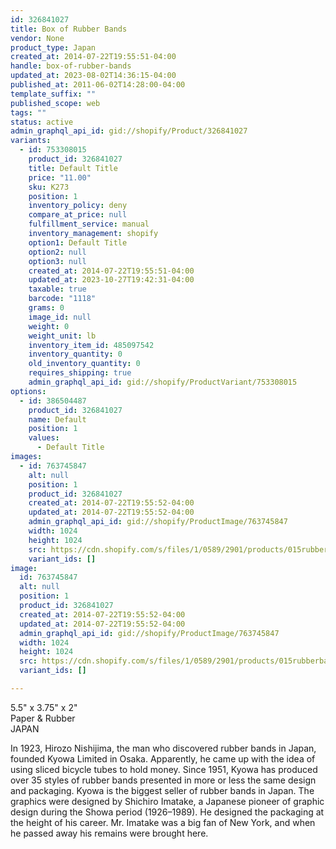 ```yaml
---
id: 326841027
title: Box of Rubber Bands
vendor: None
product_type: Japan
created_at: 2014-07-22T19:55:51-04:00
handle: box-of-rubber-bands
updated_at: 2023-08-02T14:36:15-04:00
published_at: 2011-06-02T14:28:00-04:00
template_suffix: ""
published_scope: web
tags: ""
status: active
admin_graphql_api_id: gid://shopify/Product/326841027
variants:
  - id: 753308015
    product_id: 326841027
    title: Default Title
    price: "11.00"
    sku: K273
    position: 1
    inventory_policy: deny
    compare_at_price: null
    fulfillment_service: manual
    inventory_management: shopify
    option1: Default Title
    option2: null
    option3: null
    created_at: 2014-07-22T19:55:51-04:00
    updated_at: 2023-10-27T19:42:31-04:00
    taxable: true
    barcode: "1118"
    grams: 0
    image_id: null
    weight: 0
    weight_unit: lb
    inventory_item_id: 485097542
    inventory_quantity: 0
    old_inventory_quantity: 0
    requires_shipping: true
    admin_graphql_api_id: gid://shopify/ProductVariant/753308015
options:
  - id: 386504487
    product_id: 326841027
    name: Default
    position: 1
    values:
      - Default Title
images:
  - id: 763745847
    alt: null
    position: 1
    product_id: 326841027
    created_at: 2014-07-22T19:55:52-04:00
    updated_at: 2014-07-22T19:55:52-04:00
    admin_graphql_api_id: gid://shopify/ProductImage/763745847
    width: 1024
    height: 1024
    src: https://cdn.shopify.com/s/files/1/0589/2901/products/015rubberbands-cropped.jpeg?v=1406073352
    variant_ids: []
image:
  id: 763745847
  alt: null
  position: 1
  product_id: 326841027
  created_at: 2014-07-22T19:55:52-04:00
  updated_at: 2014-07-22T19:55:52-04:00
  admin_graphql_api_id: gid://shopify/ProductImage/763745847
  width: 1024
  height: 1024
  src: https://cdn.shopify.com/s/files/1/0589/2901/products/015rubberbands-cropped.jpeg?v=1406073352
  variant_ids: []

---
```


5.5" x 3.75" x 2"  
Paper & Rubber  
JAPAN

In 1923, Hirozo Nishijima, the man who discovered rubber bands in Japan, founded Kyowa Limited in Osaka. Apparently, he came up with the idea of using sliced bicycle tubes to hold money. Since 1951, Kyowa has produced over 35 styles of rubber bands presented in more or less the same design and packaging. Kyowa is the biggest seller of rubber bands in Japan. The graphics were designed by Shichiro Imatake, a Japanese pioneer of graphic design during the Showa period (1926–1989). He designed the packaging at the height of his career. Mr. Imatake was a big fan of New York, and when he passed away his remains were brought here.